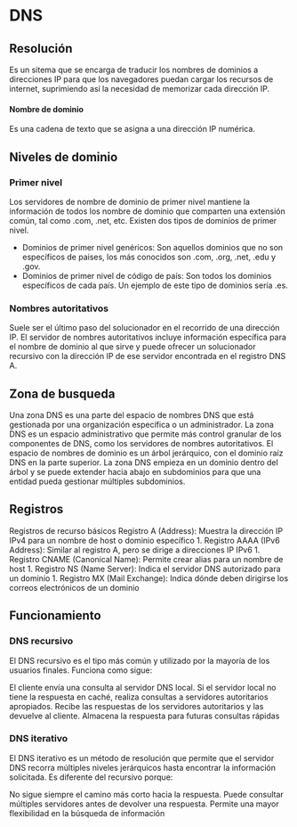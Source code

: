 # DNS
## Resolución
Es un sitema que se encarga de traducir los nombres de dominios a direcciones IP para que los navegadores puedan cargar los recursos de internet, suprimiendo así la necesidad de memorizar cada dirección IP. 

#### Nombre de dominio
Es una cadena de texto que se asigna a una dirección IP numérica.

## Niveles de dominio
### Primer nivel
Los servidores de nombre de dominio de primer nivel mantiene la información de todos los nombre de dominio que comparten una extensión común, tal como .com, .net, etc.
Existen dos tipos de dominios de primer nivel.
- Dominios de primer nivel genéricos: Son aquellos dominios que no son específicos de paises, los más conocidos son .com, .org, .net, .edu y .gov.
- Dominios de primer nivel de código de país: Son todos los dominios específicos de cada país. Un ejemplo de este tipo de dominios sería .es.

### Nombres autoritativos
Suele ser el último paso del solucionador en el recorrido de una dirección IP. El servidor de nombres autoritativos incluye información específica para el nombre de dominio al que sirve y puede ofrecer un solucionador recursivo con la dirección IP de ese servidor encontrada en el registro DNS A.

## Zona de busqueda
Una zona DNS es una parte del espacio de nombres DNS que está gestionada por una organización específica o un administrador. La zona DNS es un espacio administrativo que permite más control granular de los componentes de DNS, como los servidores de nombres autoritativos. El espacio de nombres de dominio es un árbol jerárquico, con el dominio raíz DNS en la parte superior. La zona DNS empieza en un dominio dentro del árbol y se puede extender hacia abajo en subdominios para que una entidad pueda gestionar múltiples subdominios.

## Registros
Registros de recurso básicos
Registro A (Address): Muestra la dirección IP IPv4 para un nombre de host o dominio específico 1.
Registro AAAA (IPv6 Address): Similar al registro A, pero se dirige a direcciones IP IPv6 1.
Registro CNAME (Canonical Name): Permite crear alias para un nombre de host 1.
Registro NS (Name Server): Indica el servidor DNS autorizado para un dominio 1.
Registro MX (Mail Exchange): Indica dónde deben dirigirse los correos electrónicos de un dominio

## Funcionamiento
### DNS recursivo
El DNS recursivo es el tipo más común y utilizado por la mayoría de los usuarios finales. Funciona como sigue:

El cliente envía una consulta al servidor DNS local.
Si el servidor local no tiene la respuesta en caché, realiza consultas a servidores autoritarios apropiados.
Recibe las respuestas de los servidores autoritarios y las devuelve al cliente.
Almacena la respuesta para futuras consultas rápidas
### DNS iterativo
El DNS iterativo es un método de resolución que permite que el servidor DNS recorra múltiples niveles jerárquicos hasta encontrar la información solicitada. Es diferente del recursivo porque:

No sigue siempre el camino más corto hacia la respuesta.
Puede consultar múltiples servidores antes de devolver una respuesta.
Permite una mayor flexibilidad en la búsqueda de información


